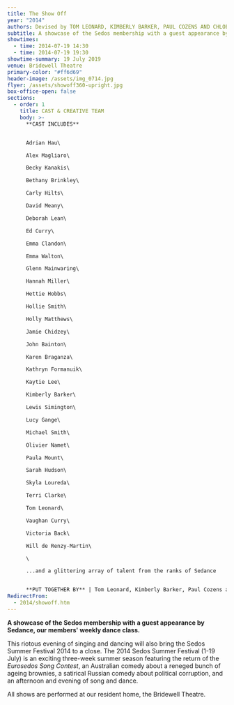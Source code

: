 ```yaml
---
title: The Show Off
year: "2014"
authors: Devised by TOM LEONARD, KIMBERLY BARKER, PAUL COZENS AND CHLOE FAINE
subtitle: A showcase of the Sedos membership with a guest appearance by Sedance
showtimes:
  - time: 2014-07-19 14:30
  - time: 2014-07-19 19:30
showtime-summary: 19 July 2019
venue: Bridewell Theatre
primary-color: "#ff6d69"
header-image: /assets/img_0714.jpg
flyer: /assets/showoff360-upright.jpg
box-office-open: false
sections:
  - order: 1
    title: CAST & CREATIVE TEAM
    body: >-
      **CAST INCLUDES**


      Adrian Hau\

      Alex Magliaro\

      Becky Kanakis\

      Bethany Brinkley\

      Carly Hilts\

      David Meany\

      Deborah Lean\

      Ed Curry\

      Emma Clandon\

      Emma Walton\

      Glenn Mainwaring\

      Hannah Miller\

      Hettie Hobbs\

      Hollie Smith\

      Holly Matthews\

      Jamie Chidzey\

      John Bainton\

      Karen Braganza\

      Kathryn Formanuik\

      Kaytie Lee\

      Kimberly Barker\

      Lewis Simington\

      Lucy Gange\

      Michael Smith\

      Olivier Namet\

      Paula Mount\

      Sarah Hudson\

      Skyla Loureda\

      Terri Clarke\

      Tom Leonard\

      Vaughan Curry\

      Victoria Back\

      Will de Renzy-Martin\

      \

      ...and a glittering array of talent from the ranks of Sedance


      **PUT TOGETHER BY** | Tom Leonard, Kimberly Barker, Paul Cozens and Chloë Faine
RedirectFrom:
  - 2014/showoff.htm
---
```

**A showcase of the Sedos membership with a guest appearance by Sedance, our members' weekly dance class.** 

This riotous evening of singing and dancing will also bring the Sedos Summer Festival 2014 to a close. The 2014 Sedos Summer Festival (1-19 July) is an exciting three-week summer season featuring the return of the *Eurosedos Song Contest*, an Australian comedy about a reneged bunch of ageing brownies, a satirical Russian comedy about political corruption, and an afternoon and evening of song and dance.

All shows are performed at our resident home, the Bridewell Theatre.